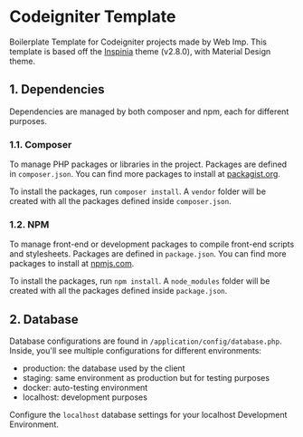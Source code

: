 # Codeigniter Template

Boilerplate Template for Codeigniter projects made by Web Imp. This template is based off the [Inspinia](http://webapplayers.com/inspinia_admin-v2.9.2/index.html) theme (v2.8.0), with Material Design theme.

## 1. Dependencies

Dependencies are managed by both composer and npm, each for different purposes.

### 1.1. Composer

To manage PHP packages or libraries in the project. Packages are defined in `composer.json`. You can find more packages to install at [packagist.org](https://packagist.org/).

To install the packages, run `composer install`. A `vendor` folder will be created with all the packages defined inside `composer.json`.

### 1.2. NPM

To manage front-end or development packages to compile front-end scripts and stylesheets. Packages are defined in `package.json`. You can find more packages to install at [npmjs.com](https://www.npmjs.com/).

To install the packages, run `npm install`. A `node_modules` folder will be created with all the packages defined inside `package.json`.

## 2. Database

Database configurations are found in `/application/config/database.php`. Inside, you'll see multiple configurations for different environments:

- production: the database used by the client
- staging: same environment as production but for testing purposes
- docker: auto-testing environment
- localhost: development purposes

Configure the `localhost` database settings for your localhost Development Environment.
